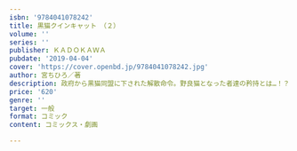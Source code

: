 ```yaml
---
isbn: '9784041078242'
title: 黒猫クインキャット　（２）
volume: ''
series: ''
publisher: ＫＡＤＯＫＡＷＡ
pubdate: '2019-04-04'
cover: 'https://cover.openbd.jp/9784041078242.jpg'
author: 宮ちひろ／著
description: 政府から黒猫同盟に下された解散命令。野良猫となった者達の矜持とは…！？
price: '620'
genre: ''
target: 一般
format: コミック
content: コミックス・劇画

---
```

